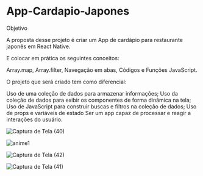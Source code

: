 # App-Cardapio-Japones

Objetivo

A proposta desse projeto é criar um App de cardápio para restaurante japonês em React Native. 

E colocar em prática os seguintes conceitos:

Array.map,
Array.filter, 
Navegação em abas, 
Códigos e Funções JavaScript. 

O projeto que será criado tem como diferencial:

Uso de uma coleção de dados para armazenar informações;
Uso da coleção de dados para exibir os componentes de forma dinâmica na tela;
Uso de JavaScript para construir buscas e filtros na coleção de dados;
Uso de props e variáveis de estado
Ser um app capaz de processar e reagir a interações do usuário.



![Captura de Tela (40)](https://github.com/Bruno-Piter/app-cardapio-japones/assets/133192036/6d15af2e-8538-43ab-b0ed-da9475635d28)

![anime1](https://github.com/Bruno-Piter/app-cardapio-japones/assets/133192036/dc58d2ea-6ada-484e-9306-e6bec3009c43)

![Captura de Tela (42)](https://github.com/Bruno-Piter/app-cardapio-japones/assets/133192036/7688c4d5-f906-4e71-8f38-8cb0f1952b4f)

![Captura de Tela (41)](https://github.com/Bruno-Piter/app-cardapio-japones/assets/133192036/3278d2de-c747-4e79-8bc2-191d485e2de4)

